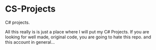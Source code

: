 # CS-Projects
C# projects. 

All this really is is just a place where I will put my C# Projects. If you are looking for well made, original code, you are going
to hate this repo. and this account in general...
